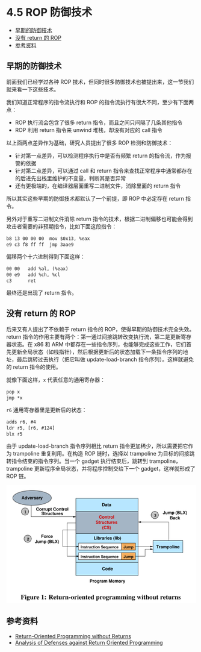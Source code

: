# 4.5 ROP 防御技术

- [早期的防御技术](#早期的防御技术)
- [没有 return 的 ROP](#没有-return-的-rop)
- [参考资料](#参考资料)

## 早期的防御技术

前面我们已经学过各种 ROP 技术，但同时很多防御技术也被提出来，这一节我们就来看一下这些技术。

我们知道正常程序的指令流执行和 ROP 的指令流执行有很大不同，至少有下面两点：

- ROP 执行流会包含了很多 return 指令，而且之间只间隔了几条其他指令
- ROP 利用 return 指令来 unwind 堆栈，却没有对应的 call 指令

以上面两点差异作为基础，研究人员提出了很多 ROP 检测和防御技术：

- 针对第一点差异，可以检测程序执行中是否有频繁 return 的指令流，作为报警的依据
- 针对第二点差异，可以通过 call 和 return 指令来查找正常程序中通常都存在的后进先出栈里维护的不变量，判断其是否异常
- 还有更极端的，在编译器层面重写二进制文件，消除里面的 return 指令

所以其实这些早期的防御技术都默认了一个前提，即 ROP 中必定存在 return 指令。

另外对于重写二进制文件消除 return 指令的技术，根据二进制偏移也可能会得到攻击者需要的非预期指令，比如下面这段指令：

```text
b8 13 00 00 00  mov $0x13, %eax
e9 c3 f8 ff ff  jmp 3aae9
```

偏移两个十六进制得到下面这样：

```text
00 00   add %al, (%eax)
00 e9   add %ch, %cl
c3      ret
```

最终还是出现了 return 指令。

## 没有 return 的 ROP

后来又有人提出了不依赖于 return 指令的 ROP，使得早期的防御技术完全失效。return 指令的作用主要有两个：第一通过间接跳转改变执行流，第二是更新寄存器状态。在 x86 和 ARM 中都存在一些指令序列，也能够完成这些工作，它们首先更新全局状态（如栈指针），然后根据更新后的状态加载下一条指令序列的地址，最后跳转过去执行（把它叫做 update-load-branch 指令序列）。这样就避免的 return 指令的使用。

就像下面这样，`x` 代表任意的通用寄存器：

```text
pop x
jmp *x
```

`r6` 通用寄存器里是更新后的状态：

```text
adds r6, #4
ldr r5, [r6, #124]
blx r5
```

由于 update-load-branch 指令序列相比 return 指令更加稀少，所以需要把它作为 trampoline 重复利用。在构造 ROP 链时，选择以 trampoline 为目标的间接跳转指令结束的指令序列。当一个 gadget 执行结束后，跳转到 trampoline，trampoline 更新程序全局状态，并将程序控制交给下一个 gadget，这样就形成了 ROP 链。

![img](../pic/8.2_rop_without_ret.png)

## 参考资料

- [Return-Oriented Programming without Returns](https://www2.cs.uic.edu/~s/papers/noret_ccs2010/noret_ccs2010.pdf)
- [Analysis of Defenses against Return Oriented Programming](http://www.eit.lth.se/sprapport.php?uid=829)
